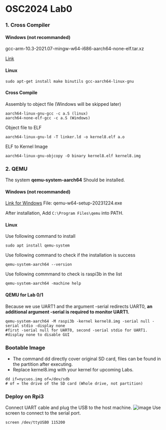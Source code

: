 # OSC2024 Lab0
### 1. Cross Compiler
#### Windows (not recommanded)
gcc-arm-10.3-2021.07-mingw-w64-i686-aarch64-none-elf.tar.xz

[Link](https://developer.arm.com/downloads/-/gnu-a)

#### Linux
```
sudo apt-get install make binutils gcc-aarch64-linux-gnu
```

#### Cross Compile
Assembly to object file (Windows will be skipped later)
```
aarch64-linux-gnu-gcc -c a.S (linux)
aarch64-none-elf-gcc -c a.S (Windows)
```
Object file to ELF
```
aarch64-linux-gnu-ld -T linker.ld -o kernel8.elf a.o
```
ELF to Kernel Image
```
aarch64-linux-gnu-objcopy -O binary kernel8.elf kernel8.img
```

### 2. QEMU
The system **qemu-system-aarch64** Should be installed.

#### Windows (not recommanded)
[Link for Windows](https://qemu.weilnetz.de/w64/)
File: qemu-w64-setup-20231224.exe

After installation, Add ``C:\Program Files\qemu`` into PATH.

#### Linux
Use following command to install
```
sudo apt install qemu-system
```


Use following command to check if the installation is success
```
qemu-system-aarch64 --version
```
Use following commmand to check is raspi3b in the list
```
qemu-system-aarch64 -machine help
```

#### QEMU for Lab 0/1
Because we use UART1 and the argument -serial redirects UART0, **an additional argument -serial is required to monitor UART1.**
```
qemu-system-aarch64 -M raspi3b -kernel kernel8.img -serial null -serial stdio -display none
#first -serial null for UART0, second -serial stdio for UART1.
#display none to disable GUI
```

### Bootable Image
* The command dd directly cover original SD card, files can be found in the partition after executing. 
* Replace kernel8.img with your kernel for upcoming Labs.
```
dd if=nycuos.img of=/dev/sdb
# of = the drive of the SD card (Whole drive, not partition)
```
###  Deploy on Rpi3
Connect UART cable and plug the USB to the host machine.
![image](https://hackmd.io/_uploads/HkK5pxhap.png)
Use screen to connect to the serial port.
```
screen /dev/ttyUSB0 115200
```


